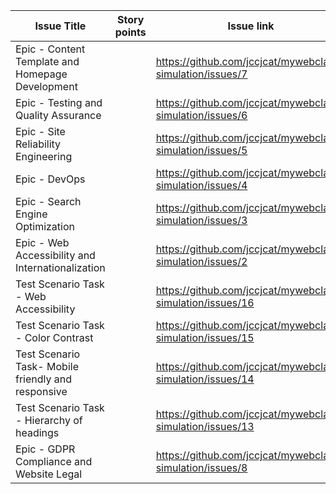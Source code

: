 Issue   Title | Story points | Issue link | Status | Assigned To | Assigned On | Completed On | Category | Status Notes
-- | -- | -- | -- | -- | -- | -- | -- | --
Epic - Content Template and   Homepage Development |   | https://github.com/jccjcat/mywebclass-simulation/issues/7 | To Do  | Faran   Chaudhry | 3/13/23 |   | Feature |  
Epic - Testing and Quality   Assurance |   | https://github.com/jccjcat/mywebclass-simulation/issues/6 | In   Progress | Rachel   Stone | 3/13/23 |   | Devops |  
Epic - Site Reliability   Engineering |   | https://github.com/jccjcat/mywebclass-simulation/issues/5 | To Do   | Jan   Chris Tacbianan | 3/13/23 |   | Devops |  
Epic - DevOps |   | https://github.com/jccjcat/mywebclass-simulation/issues/4 | To Do   | Jan   Chris Tacbianan | 3/13/23 |   | Devops |  
Epic - Search Engine   Optimization |   | https://github.com/jccjcat/mywebclass-simulation/issues/3 | Completed | Rachel   Stone | 3/13/23 | 3/16/23 | Docs |  
Epic - Web Accessibility and   Internationalization |   | https://github.com/jccjcat/mywebclass-simulation/issues/2 | To Do   | Faran   Chaudhry | 3/13/23 |   | Docs |  
Test Scenario Task - Web   Accessibility |   | https://github.com/jccjcat/mywebclass-simulation/issues/16 | To Do  | Rachel   Stone | 3/13/23 |   | Devops |  
Test Scenario Task - Color   Contrast |   | https://github.com/jccjcat/mywebclass-simulation/issues/15 | To Do  | Rachel   Stone | 3/13/23 |   | Devops |  
Test Scenario Task- Mobile   friendly and responsive |   | https://github.com/jccjcat/mywebclass-simulation/issues/14 | To Do  | Rachel   Stone | 3/13/23 |   | Devops |  
Test Scenario Task -   Hierarchy of headings |   | https://github.com/jccjcat/mywebclass-simulation/issues/13 | To Do  | Rachel   Stone | 3/13/23 |   | Devops |  
Epic - GDPR Compliance and Website Legal |   | https://github.com/jccjcat/mywebclass-simulation/issues/8 | Completed | Rachel   Stone | 3/13/23 | 3/19/23 | Docs |  
